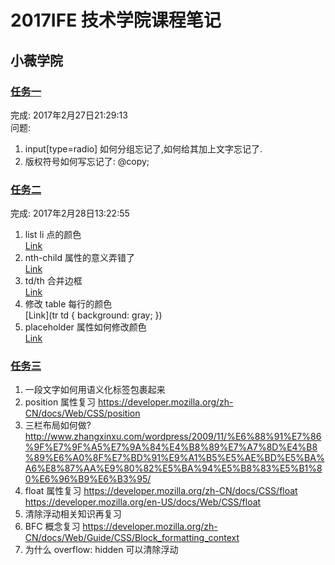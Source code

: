 # 2017IFE 技术学院课程笔记

## 小薇学院

### [任务一](https://weisiwu.github.io/2017IFE-/%E5%B0%8F%E8%96%87%E5%AD%A6%E9%99%A2/task1.html)  

完成: 2017年2月27日21:29:13  
问题:  
1. input[type=radio] 如何分组忘记了,如何给其加上文字忘记了.  
1. 版权符号如何写忘记了: @copy;  

### [任务二](https://weisiwu.github.io/2017IFE-/%E5%B0%8F%E8%96%87%E5%AD%A6%E9%99%A2/task2.html)  

完成: 2017年2月28日13:22:55
1. list li 点的颜色  
	[Link](https://www.zhihu.com/question/30666575)  
1. nth-child 属性的意义弄错了  
	[Link](http://www.w3school.com.cn/cssref/css_selectors.asp)  
1. td/th 合并边框  
	[Link](http://blog.csdn.net/cgwcgw_/article/details/42193825)  
1. 修改 table 每行的颜色  
	[Link](tr td { background: gray; })  
1. placeholder 属性如何修改颜色  
	[Link](http://www.jb51.net/html5/171764.html)  

### [任务三](https://weisiwu.github.io/2017IFE-/%E5%B0%8F%E8%96%87%E5%AD%A6%E9%99%A2/task3.html)  
1. 一段文字如何用语义化标签包裹起来
2. position 属性复习
	https://developer.mozilla.org/zh-CN/docs/Web/CSS/position
3. 三栏布局如何做?
	http://www.zhangxinxu.com/wordpress/2009/11/%E6%88%91%E7%86%9F%E7%9F%A5%E7%9A%84%E4%B8%89%E7%A7%8D%E4%B8%89%E6%A0%8F%E7%BD%91%E9%A1%B5%E5%AE%BD%E5%BA%A6%E8%87%AA%E9%80%82%E5%BA%94%E5%B8%83%E5%B1%80%E6%96%B9%E6%B3%95/
4. float 属性复习
	https://developer.mozilla.org/zh-CN/docs/CSS/float
	https://developer.mozilla.org/en-US/docs/Web/CSS/float
5. 清除浮动相关知识再复习
6. BFC 概念复习
	https://developer.mozilla.org/zh-CN/docs/Web/Guide/CSS/Block_formatting_context
7. 为什么 overflow: hidden 可以清除浮动